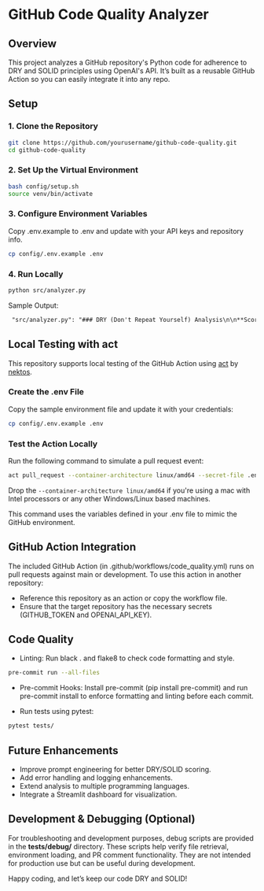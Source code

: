 # GitHub Code Quality Analyzer

## Overview
This project analyzes a GitHub repository's Python code for adherence to DRY and SOLID principles using OpenAI's API. It’s built as a reusable GitHub Action so you can easily integrate it into any repo.

## Setup

### 1. Clone the Repository
```sh
git clone https://github.com/yourusername/github-code-quality.git
cd github-code-quality
```

### 2. Set Up the Virtual Environment
```sh
bash config/setup.sh
source venv/bin/activate
```

### 3. Configure Environment Variables
Copy .env.example to .env and update with your API keys and repository info.
```sh
cp config/.env.example .env
```

### 4. Run Locally
```sh
python src/analyzer.py
```

Sample Output:
```md
 "src/analyzer.py": "### DRY (Don't Repeat Yourself) Analysis\n\n**Score: 6/10**\n\n**Summary:**\nThe code adheres to the DRY principle to some extent, but there are areas where repetition could be reduced. For instance, the error handling for the environment variable REPO could be encapsulated into a separate function to avoid redundancy if similar checks are needed elsewhere in the code. Additionally, the process of initializing clients could be abstracted into a function to promote reuse and clarity. However, the code does not contain significant duplication, which is why it scores moderately well.\n\n### SOLID Principles Analysis\n\n**Score: 5/10**\n\n**Summary:**\nThe code exhibits some adherence to the SOLID principles but lacks in certain areas. \n\n- **Single Responsibility Principle (SRP):** The analyze_repo function does multiple things: it checks environment variables, initializes clients, and processes files. This could be broken down into smaller, more focused functions.\n  \n- **Open/Closed Principle (OCP):** The function is not easily extendable without modifying the existing code, as adding new types of analysis or output formats would require changes to the analyze_repo function itself.\n  \n- **Liskov Substitution Principle (LSP):** This principle is not directly applicable here as there are no class hierarchies involved.\n  \n- **Interface Segregation Principle (ISP):** The code does not define interfaces, so this principle isn't relevant in its current form.\n  \n- **Dependency Inversion Principle (DIP):** The function directly instantiates GitHubClient and AIClient, which can make testing and substituting these dependencies more difficult. Using dependency injection could improve this aspect.\n\nOverall, while the code is functional, it could benefit from a more modular design that adheres more closely to SOLID principles."
 ```

## Local Testing with act

This repository supports local testing of the GitHub Action using [act](https://github.com/nektos/act) by [nektos](https://github.com/nektos).

### Create the .env File

Copy the sample environment file and update it with your credentials:

```sh
cp config/.env.example .env
```

### Test the Action Locally

Run the following command to simulate a pull request event:

```sh
act pull_request --container-architecture linux/amd64 --secret-file .env
```
Drop the `--container-architecture linux/amd64` if you're using a mac with Intel processors or any other Windows/Linux based machines.

This command uses the variables defined in your .env file to mimic the GitHub environment.

## GitHub Action Integration

The included GitHub Action (in .github/workflows/code_quality.yml) runs on pull requests against main or development. To use this action in another repository:
- Reference this repository as an action or copy the workflow file.
- Ensure that the target repository has the necessary secrets (GITHUB_TOKEN and OPENAI_API_KEY).

## Code Quality
- Linting: Run black . and flake8 to check code formatting and style.
```sh
pre-commit run --all-files
```
- Pre-commit Hooks:
Install pre-commit (pip install pre-commit) and run pre-commit install to enforce formatting and linting before each commit.

- Run tests using pytest:
```sh
pytest tests/
```

## Future Enhancements
- Improve prompt engineering for better DRY/SOLID scoring.
- Add error handling and logging enhancements.
- Extend analysis to multiple programming languages.
- Integrate a Streamlit dashboard for visualization.

## Development & Debugging (Optional)

For troubleshooting and development purposes, debug scripts are provided in the **tests/debug/** directory. These scripts help verify file retrieval, environment loading, and PR comment functionality. They are not intended for production use but can be useful during development.

Happy coding, and let’s keep our code DRY and SOLID!